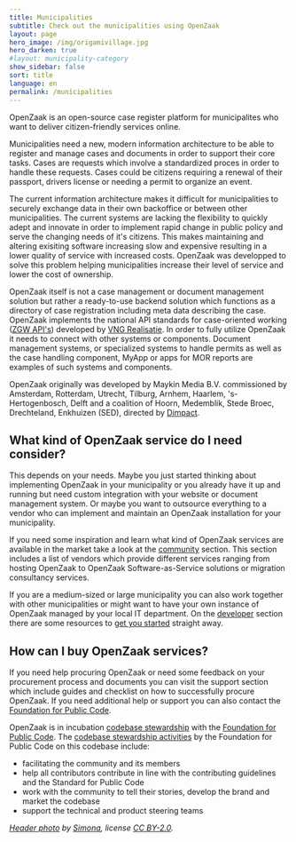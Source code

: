 ```yaml
---
title: Municipalities
subtitle: Check out the municipalities using OpenZaak
layout: page
hero_image: /img/origamivillage.jpg
hero_darken: true
#layout: municipality-category
show_sidebar: false
sort: title
language: en
permalink: /municipalities
---
```


OpenZaak is an open-source case register platform for municipalites who want to deliver citizen-friendly services online.

Municipalities need a new, modern information architecture to be able to register and manage cases and documents in order to support their core tasks. Cases are requests which involve a standardized proces in order to handle these requests. Cases could be citizens requiring a renewal of their passport, drivers license or needing a permit to organize an event.

The current information architecture makes it difficult for municipalities to securely exchange data in their own backoffice or between other municipalities. The current systems are lacking the flexibility to quickly adept and innovate in order to implement rapid change in public policy and serve the changing needs of it's citizens. This makes maintaining and altering exisiting software increasing slow and expensive resulting in a lower quality of service with increased costs. OpenZaak was developped to solve this problem helping municipalities increase their level of service and lower the cost of ownership.

OpenZaak itself is not a case management or document management solution but rather a ready-to-use backend solution which functions as a directory of case registration including meta data describing the case. OpenZaak implements the national API standards for case-oriented working ([ZGW API's](https://www.vngrealisatie.nl/producten/api-standaarden-zaakgericht-werken)) developed by [VNG Realisatie](https://www.vngrealisatie.nl/). In order to fully utilize OpenZaak it needs to connect with other systems or components. Document management systems, or specialized systems to handle permits as well as the case handling component, MyApp or apps for MOR reports are examples of such systems and components.

OpenZaak originally was developed by Maykin Media B.V. commissioned by Amsterdam, Rotterdam, Utrecht, Tilburg, Arnhem, Haarlem, 's-Hertogenbosch, Delft and a coalition of Hoorn, Medemblik, Stede Broec, Drechteland, Enkhuizen (SED), directed by [Dimpact](https://www.dimpact.nl/).

## What kind of OpenZaak service do I need consider?

This depends on your needs. Maybe you just started thinking about implementing OpenZaak in your municipality or you already have it up and running but need custom integration with your website or document management system. Or maybe you want to outsource everything to a vendor who can implement and maintain an OpenZaak installation for your municipality.

If you need some inspiration and learn what kind of OpenZaak services are available in the market take a look at the
[community](/community) section. This section includes a list of vendors which provide different services ranging from hosting OpenZaak to OpenZaak Software-as-Service solutions or migration consultancy services.

If you are a medium-sized or large municipality you can also work together with other municipalities or might want to have your own instance of OpenZaak managed by your local IT department. On the [developer](/developers) section there are some resources to [get you started](https://open-zaak.readthedocs.io/en/latest/installation/index.html#installation-index) straight away.

## How can I buy OpenZaak services?

If you need help procuring OpenZaak or need some feedback on your procurement process and documents you can visit the support section which include guides and checklist on how to successfully procure OpenZaak. If you need additional help or support you can also contact the [Foundation for Public Code](https://publiccode.net).

OpenZaak is in incubation [codebase stewardship](https://publiccode.net/codebase-stewardship/) with the [Foundation for Public Code](https://publiccode.net/).
The [codebase stewardship activities](https://about.publiccode.net/activities/codebase-stewardship/activities.html) by the Foundation for Public Code on this codebase include:

* facilitating the community and its members
* help all contributors contribute in line with the contributing guidelines and the Standard for Public Code
* work with the community to tell their stories, develop the brand and market the codebase
* support the technical and product steering teams

*[Header photo](https://www.flickr.com/photos/mammaoca2008/7242218154) by [Simona](https://www.flickr.com/photos/mammaoca2008/), license [CC BY-2.0](https://creativecommons.org/licenses/by/2.0/).*
